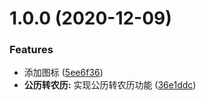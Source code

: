 # 1.0.0 (2020-12-09)


### Features

* 添加图标 ([5ee6f36](https://github.com/likaia/vue-solar-lunar/commit/5ee6f36ceddf8cd8f837e46e9e03dc16d60ba4f1))
* **公历转农历:** 实现公历转农历功能 ([36e1ddc](https://github.com/likaia/vue-solar-lunar/commit/36e1ddcadc48e49bdf43fb0950ec983f514988b9))



